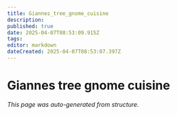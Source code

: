 ```yaml
---
title: Giannes_tree_gnome_cuisine
description: 
published: true
date: 2025-04-07T08:53:09.915Z
tags: 
editor: markdown
dateCreated: 2025-04-07T08:53:07.397Z
---
```


# Giannes tree gnome cuisine

*This page was auto-generated from structure.*